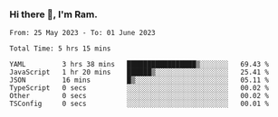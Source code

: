 ### Hi there 👋, I'm Ram.

<!--START_SECTION:waka-->

```text
From: 25 May 2023 - To: 01 June 2023

Total Time: 5 hrs 15 mins

YAML         3 hrs 38 mins   █████████████████▒░░░░░░░   69.43 %
JavaScript   1 hr 20 mins    ██████▒░░░░░░░░░░░░░░░░░░   25.41 %
JSON         16 mins         █▒░░░░░░░░░░░░░░░░░░░░░░░   05.11 %
TypeScript   0 secs          ░░░░░░░░░░░░░░░░░░░░░░░░░   00.02 %
Other        0 secs          ░░░░░░░░░░░░░░░░░░░░░░░░░   00.02 %
TSConfig     0 secs          ░░░░░░░░░░░░░░░░░░░░░░░░░   00.01 %
```

<!--END_SECTION:waka-->
